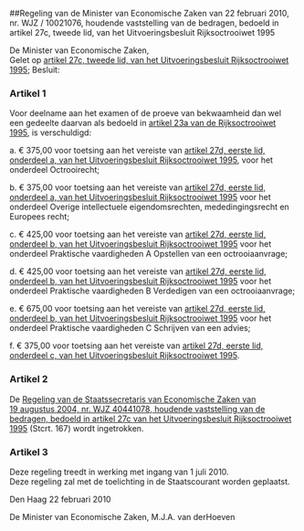 <meta http-equiv='Content-Type' content='text/html; charset=utf-8' />

##Regeling van de Minister van Economische Zaken van 22 februari 2010, nr. WJZ / 10021076, houdende vaststelling van de bedragen, bedoeld in artikel 27c, tweede lid, van het Uitvoeringsbesluit Rijksoctrooiwet 1995

De Minister van Economische Zaken,  
Gelet op [artikel 27c, tweede lid, van het Uitvoeringsbesluit Rijksoctrooiwet 1995](../../../../../../../../../../../rijksKB/uitvoeringsbesluit/rijksoctrooiwet/1995/BWBR0007246/README.md);
Besluit:    

### Artikel  1  

Voor deelname aan het examen of de proeve van bekwaamheid dan wel een gedeelte daarvan als bedoeld in [artikel 23a van de Rijksoctrooiwet 1995](../../../../../../../../../../../rijkswet/rijksoctrooiwet/1995/BWBR0007118/README.md), is verschuldigd: 

a. € 375,00 voor toetsing aan het vereiste van [artikel 27d, eerste lid, onderdeel a, van het Uitvoeringsbesluit Rijksoctrooiwet 1995](../../../../../../../../../../../rijksKB/uitvoeringsbesluit/rijksoctrooiwet/1995/BWBR0007246/README.md), voor het onderdeel Octrooirecht;  

b. € 375,00 voor toetsing aan het vereiste van [artikel 27d, eerste lid, onderdeel a, van het Uitvoeringsbesluit Rijksoctrooiwet 1995](../../../../../../../../../../../rijksKB/uitvoeringsbesluit/rijksoctrooiwet/1995/BWBR0007246/README.md) voor het onderdeel Overige intellectuele eigendomsrechten, mededingingsrecht en Europees recht;  

c. € 425,00 voor toetsing aan het vereiste van [artikel 27d, eerste lid, onderdeel b, van het Uitvoeringsbesluit Rijksoctrooiwet 1995](../../../../../../../../../../../rijksKB/uitvoeringsbesluit/rijksoctrooiwet/1995/BWBR0007246/README.md) voor het onderdeel Praktische vaardigheden A Opstellen van een octrooiaanvrage;  

d. € 425,00 voor toetsing aan het vereiste van [artikel 27d, eerste lid, onderdeel b, van het Uitvoeringsbesluit Rijksoctrooiwet 1995](../../../../../../../../../../../rijksKB/uitvoeringsbesluit/rijksoctrooiwet/1995/BWBR0007246/README.md) voor het onderdeel Praktische vaardigheden B Verdedigen van een octrooiaanvrage;  

e. € 675,00 voor toetsing aan het vereiste van [artikel 27d, eerste lid, onderdeel b, van het Uitvoeringsbesluit Rijksoctrooiwet 1995](../../../../../../../../../../../rijksKB/uitvoeringsbesluit/rijksoctrooiwet/1995/BWBR0007246/README.md) voor het onderdeel Praktische vaardigheden C Schrijven van een advies;  

f. € 375,00 voor toetsing aan het vereiste van [artikel 27d, eerste lid, onderdeel c, van het Uitvoeringsbesluit Rijksoctrooiwet 1995](../../../../../../../../../../../rijksKB/uitvoeringsbesluit/rijksoctrooiwet/1995/BWBR0007246/README.md).    

### Artikel  2  

De [Regeling van de Staatssecretaris van Economische Zaken van 19 augustus 2004, nr. WJZ 40441078, houdende vaststelling van de bedragen, bedoeld in artikel 27c van het Uitvoeringsbesluit Rijksoctrooiwet 1995](../../../../../../../../../../../ministeriele-regeling/vaststellingsregeling/bedragen/ex/artikel/27c/tweede/lid/etc/BWBR0017122/README.md) (Stcrt. 167) wordt ingetrokken.  

### Artikel  3  

Deze regeling treedt in werking met ingang van 1 juli 2010.  
Deze regeling zal met de toelichting in de Staatscourant worden geplaatst.   

Den Haag 
22 februari 2010   

De 
Minister van Economische Zaken, 
M.J.A. van derHoeven   
